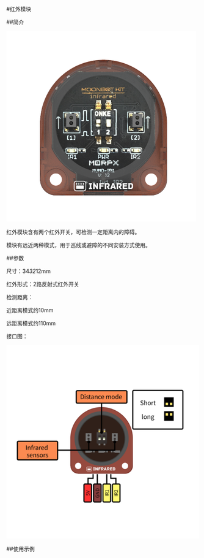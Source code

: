 #红外模块

##简介

![](./images/render_infrared.png)

红外模块含有两个红外开关，可检测一定距离内的障碍。

模块有远近两种模式，用于巡线或避障的不同安装方式使用。

##参数

尺寸：34*32*12mm

红外形式：2路反射式红外开关

检测距离：

近距离模式约10mm

远距离模式约110mm

接口图：

![](./images/pinout_infrared.png)

##使用示例

